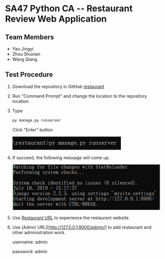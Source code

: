 # SA47 Python CA -- Restaurant Review Web Application

## Team Members

* Yao Jingyi
* Zhou Shuxian
* Wang Qiang

## Test Procedure

1. Download the repository in GitHub [restaurant](https://github.com/yaoyao96/restaurant)

2. Run "Command Prompt" and change the location to the repository location

3. Type

   ``` cmd
   py manage.py runserver
   ```

   Click "Enter" button

   <img src="doc/runserver.png"></img>

4. If succeed, the following message will come up.

   <img src="doc/runserver2.png"></img>

5. Use [Restaurant URL](http://127.0.0.1:8000/restaurant/) to experience the restaurant website.

6. Use [Admin URL][http://127.0.0.1:8000/admin/] to add restaurant and other administration work.

   username: admin

   password: admin

